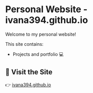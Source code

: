 # Personal Website - ivana394.github.io

Welcome to my personal website! 

This site contains:    
- Projects and portfolio 💻  


## 🔗 Visit the Site  
👉 [ivana394.github.io](https://ivana394.github.io/) 
